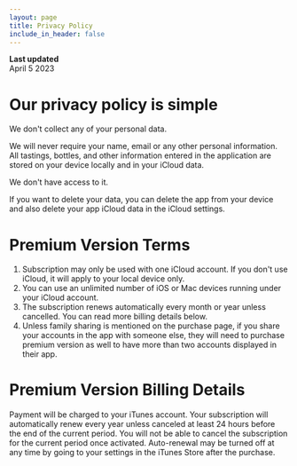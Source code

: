 ```yaml
---
layout: page
title: Privacy Policy
include_in_header: false
---
```


**Last updated**  
April 5 2023

# Our privacy policy is simple

We don't collect any of your personal data.

We will never require your name, email or any other personal information. All tastings, bottles, and other information entered in the application are stored on your device locally and in your iCloud data.

We don't have access to it.

If you want to delete your data, you can delete the app from your device and also delete your app iCloud data in the iCloud settings.

# Premium Version Terms

1. Subscription may only be used with one iCloud account. If you don't use iCloud, it will apply to your local device only.
2. You can use an unlimited number of iOS or Mac devices running under your iCloud account.
3. The subscription renews automatically every month or year unless cancelled. You can read more billing details below.
4. Unless family sharing is mentioned on the purchase page, if you share your accounts in the app with someone else, they will need to purchase premium version as well to have more than two accounts displayed in their app.

# Premium Version Billing Details

Payment will be charged to your iTunes account. Your subscription will automatically renew every year unless canceled at least 24 hours before the end of the current period. You will not be able to cancel the subscription for the current period once activated. Auto-renewal may be turned off at any time by going to your settings in the iTunes Store after the purchase.